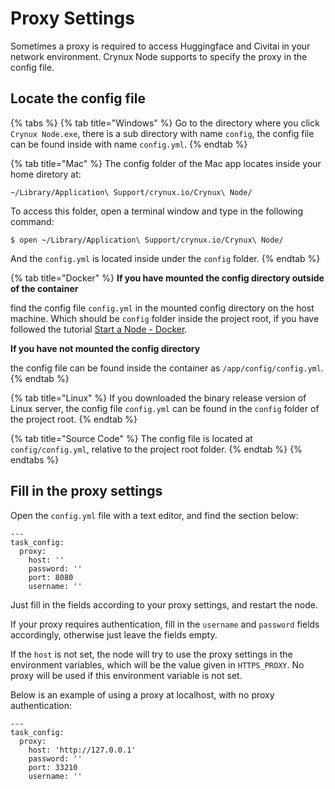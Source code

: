 # Proxy Settings

Sometimes a proxy is required to access Huggingface and Civitai in your network environment. Crynux Node supports to specify the proxy in the config file.

## Locate the config file

{% tabs %}
{% tab title="Windows" %}
Go to the directory where you click `Crynux Node.exe`, there is a sub directory with name `config`, the config file can be found inside with name `config.yml`.
{% endtab %}

{% tab title="Mac" %}
The config folder of the Mac app locates inside your home diretory at:

`~/Library/Application\ Support/crynux.io/Crynux\ Node/`

To access this folder, open a terminal window and type in the following command:

`$ open ~/Library/Application\ Support/crynux.io/Crynux\ Node/`

And the `config.yml` is located inside under the `config` folder.
{% endtab %}

{% tab title="Docker" %}
**If you have mounted the config directory outside of the container**

find the config file `config.yml` in the mounted config directory on the host machine. Which should be `config` folder inside the project root, if you have followed the tutorial [Start a Node - Docker](start-a-node/start-a-node-docker.md).

**If you have not mounted the config directory**

the config file can be found inside the container as `/app/config/config.yml`.
{% endtab %}

{% tab title="Linux" %}
If you downloaded the binary release version of Linux server, the config file `config.yml` can be found in the `config` folder of the project root.
{% endtab %}

{% tab title="Source Code" %}
The config file is located at `config/config.yml`, relative to the project root folder.
{% endtab %}
{% endtabs %}

## Fill in the proxy settings

Open the `config.yml` file with a text editor, and find the section below:

```
---
task_config:
  proxy:
    host: ''
    password: ''
    port: 8080
    username: ''
```

Just fill in the fields according to your proxy settings, and restart the node.

If your proxy requires authentication, fill in the `username` and `password` fields accordingly, otherwise just leave the fields empty.

If the `host` is not set, the node will try to use the proxy settings in the environment variables, which will be the value given in `HTTPS_PROXY`. No proxy will be used if this environment variable is not set.

Below is an example of using a proxy at localhost, with no proxy authentication:

```
---
task_config:
  proxy:
    host: 'http://127.0.0.1'
    password: ''
    port: 33210
    username: ''
```
